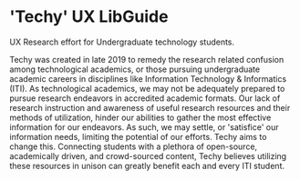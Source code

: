 # 'Techy' UX LibGuide
UX Research effort for Undergraduate technology students.

Techy was created in late 2019 to remedy the research related confusion among technological academics, or those pursuing undergraduate academic careers in disciplines like Information Technology & Informatics (ITI). As technological academics, we may not be adequately prepared to pursue research endeavors in accredited academic formats. Our lack of research instruction and awareness of useful research resources and their methods of utilization, hinder our abilities to gather the most effective information for our endeavors. As such, we may settle, or 'satisfice' our information needs, limiting the potential of our efforts. Techy aims to change this. Connecting students with a plethora of open-source, academically driven, and crowd-sourced content, Techy believes utilizing these resources in unison can greatly benefit each and every ITI student.

